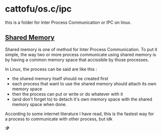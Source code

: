 # cattofu/os.c/ipc
this is a folder for Inter Process Communication or IPC on linux. 

## [Shared Memory](shared_memory.c)
Shared memory is one of method for Inter Process Communication. To put it simple, the way two or more process communicate using shared memory is by having a common memory space that accissible by those processes. 

In Linux, the process can be said are like this :
* the shared memory itself should ne created first 
* each process that want to use the shared memory should attach its own memory space 
* then the process can put or write or do whatever with it
* (and don't forget to) to detach it's own memory space with the shared memory space when done.

According to some internet literature I have read, this is the fastest way for a process to communicate with other process, but idk 

**:P**